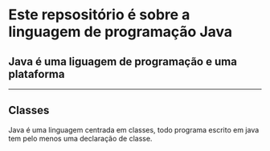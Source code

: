 <h1> Este repsositório é sobre a linguagem de programação Java </h1>

<h2> Java é uma liguagem de programação e uma plataforma </h2>


<hr>

<h2>Classes</h2>

<p>
Java é uma linguagem centrada em classes, todo programa escrito em java tem pelo menos uma declaração de classe.
</p>
